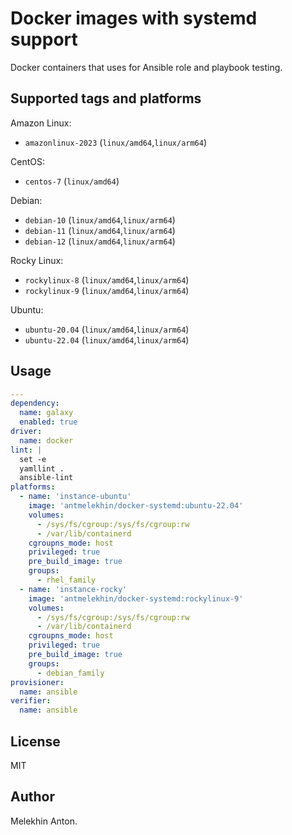 # Docker images with systemd support

Docker containers that uses for Ansible role and playbook testing.

## Supported tags and platforms

Amazon Linux:

- `amazonlinux-2023` (`linux/amd64`,`linux/arm64`)

CentOS:

- `centos-7` (`linux/amd64`)

Debian:

- `debian-10` (`linux/amd64`,`linux/arm64`)
- `debian-11` (`linux/amd64`,`linux/arm64`)
- `debian-12` (`linux/amd64`,`linux/arm64`)

Rocky Linux:

- `rockylinux-8` (`linux/amd64`,`linux/arm64`)
- `rockylinux-9` (`linux/amd64`,`linux/arm64`)

Ubuntu:

- `ubuntu-20.04` (`linux/amd64`,`linux/arm64`)
- `ubuntu-22.04` (`linux/amd64`,`linux/arm64`)

## Usage

```yaml
---
dependency:
  name: galaxy
  enabled: true
driver:
  name: docker
lint: |
  set -e
  yamllint .
  ansible-lint
platforms:
  - name: 'instance-ubuntu'
    image: 'antmelekhin/docker-systemd:ubuntu-22.04'
    volumes:
      - /sys/fs/cgroup:/sys/fs/cgroup:rw
      - /var/lib/containerd
    cgroupns_mode: host
    privileged: true
    pre_build_image: true
    groups:
      - rhel_family
  - name: 'instance-rocky'
    image: 'antmelekhin/docker-systemd:rockylinux-9'
    volumes:
      - /sys/fs/cgroup:/sys/fs/cgroup:rw
      - /var/lib/containerd
    cgroupns_mode: host
    privileged: true
    pre_build_image: true
    groups:
      - debian_family
provisioner:
  name: ansible
verifier:
  name: ansible
```

## License

MIT

## Author

Melekhin Anton.
